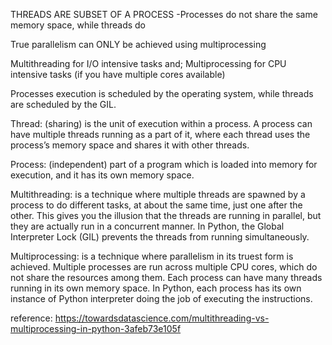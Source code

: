 THREADS ARE SUBSET OF A PROCESS -Processes do not share the same memory space, while threads do 

True parallelism can ONLY be achieved using multiprocessing

Multithreading for I/O intensive tasks and;
Multiprocessing for CPU intensive tasks (if you have multiple cores available)

Processes execution is scheduled by the operating system, while threads are scheduled by the GIL.

Thread: (sharing)  is the unit of execution within a process. A process can have multiple threads running as a part of it, 
where each thread uses the process’s memory space and shares it with other threads.

Process: (independent) part of a program which is loaded into memory for execution, and it has its own memory space.

Multithreading: is a technique where multiple threads are spawned by a process to do different tasks, at about the same 
time, just one after the other. This gives you the illusion that the threads are running in parallel, but they are actually 
run in a concurrent manner. In Python, the Global Interpreter Lock (GIL) prevents the threads from running simultaneously.

Multiprocessing: is a technique where parallelism in its truest form is achieved. Multiple processes are run across multiple 
CPU cores, which do not share the resources among them. Each process can have many threads running in its own memory space. 
In Python, each process has its own instance of Python interpreter doing the job of executing the instructions.

reference: https://towardsdatascience.com/multithreading-vs-multiprocessing-in-python-3afeb73e105f

